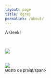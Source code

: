 ```yaml
---
layout: page
title: dgrej
permalink: /about/
---
```

A Geek!

<br />

<a href="mailto:dgrej@wavesandbox.com"><img src="https://d3kjp0zrek7zit.cloudfront.net/uploads/product/image/357/thumb_1391172616.png" /></a>

<br />

<img src="https://upload.wikimedia.org/wikipedia/commons/b/b6/Praia_do_Cassange.jpg">
<br><span style="font-size: small">Gosto de praia!/span>
<br>
